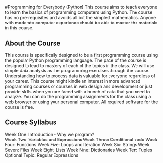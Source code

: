 #Programming for Everybody (Python)
This course aims to teach everyone to learn the basics of programming computers using Python. The course has no pre-requisites and avoids all but the simplest mathematics. Anyone with moderate computer experience should be able to master the materials in this course.

## About the Course
This course is specifically designed to be a first programming course using the popular Python programming language.  The pace of the course is designed to lead to mastery of each of the topics in the class.  We will use simple data analysis as the programming exercises through the course.    Understanding how to process data is valuable for everyone regardless of your career.  This course might kindle an interest in more advanced programming courses or courses in web design and development or just provide skills when you are faced with a bunch of data that you need to analyze. You can do the programming assignments for the class using a web browser or using your personal computer.   All required software for the course is free.

## Course Syllabus
Week One: Introduction - Why we program?  
Week Two: Variables and Expressions
Week Three: Conditional code
Week Four: Functions
Week Five: Loops and Iteration
Week Six: Strings
Week Seven: Files
Week Eight: Lists
Week Nine: Dictionaries
Week Ten: Tuples
Optional Topic: Regular Expressions

